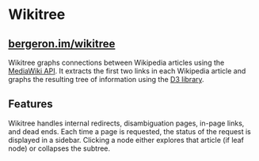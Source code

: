 Wikitree
========

[bergeron.im/wikitree](http://bergeron.im/wikitree)
---------------------------------------------------

Wikitree graphs connections between Wikipedia articles using the [MediaWiki API](http://www.mediawiki.org/wiki/API:Main_page).  It extracts the first two links in each Wikipedia article and graphs the resulting tree of information using the [D3 library](http://d3js.org/).  

Features
--------

Wikitree handles internal redirects, disambiguation pages, in-page links, and dead ends.  Each time a page is requested, the status of the request is displayed in a sidebar.  Clicking a node either explores that article (if leaf node) or collapses the subtree.